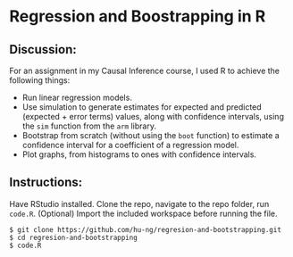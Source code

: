# Regression and Boostrapping in R


## Discussion:

For an assignment in my Causal Inference course, I used R to achieve the following things:

- Run linear regression models.
- Use simulation to generate estimates for expected and predicted (expected + error terms) values, along with confidence intervals, using the `sim` function from the `arm` library.
- Bootstrap from scratch (without using the `boot` function) to estimate a confidence interval for a coefficient of a regression model.
- Plot graphs, from histograms to ones with confidence intervals.

## Instructions:

Have RStudio installed.
Clone the repo, navigate to the repo folder, run `code.R`. (Optional) Import the included workspace before running the file.

```
$ git clone https://github.com/hu-ng/regresion-and-bootstrapping.git
$ cd regresion-and-bootstrapping
$ code.R
```
